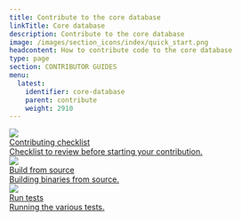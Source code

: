 ```yaml
---
title: Contribute to the core database
linkTitle: Core database
description: Contribute to the core database
image: /images/section_icons/index/quick_start.png
headcontent: How to contribute code to the core database
type: page
section: CONTRIBUTOR GUIDES
menu:
  latest:
    identifier: core-database
    parent: contribute
    weight: 2910
---
```


<div class="row">
  <div class="col-12 col-md-6 col-lg-12 col-xl-6">
    <a class="section-link icon-offset" href="checklist/">
      <div class="head">
        <img class="icon" src="/images/section_icons/explore/high_performance.png" aria-hidden="true" />
        <div class="title">Contributing checklist</div>
      </div>
      <div class="body">
        Checklist to review before starting your contribution.
      </div>
    </a>
  </div>

  <div class="col-12 col-md-6 col-lg-12 col-xl-6">
    <a class="section-link icon-offset" href="build-from-src-1-macos/">
      <div class="head">
        <img class="icon" src="/images/section_icons/explore/high_performance.png" aria-hidden="true" />
        <div class="title">Build from source</div>
      </div>
      <div class="body">
        Building binaries from source.
      </div>
    </a>
  </div>
  
  <div class="col-12 col-md-6 col-lg-12 col-xl-6">
    <a class="section-link icon-offset" href="run-unit-tests/">
      <div class="head">
        <img class="icon" src="/images/section_icons/manage/backup.png" aria-hidden="true" />
        <div class="title">Run tests</div>
      </div>
      <div class="body">
        Running the various tests.
      </div>
    </a>
  </div>
</div>
